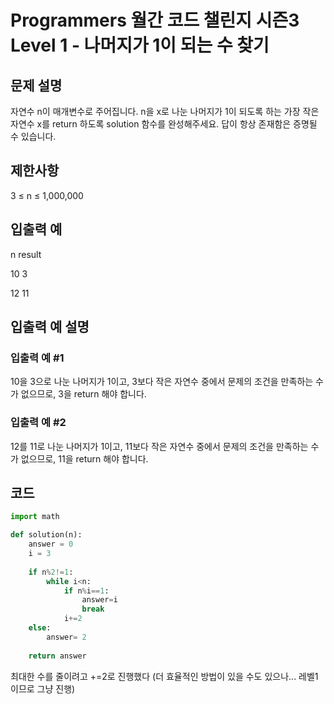 # Programmers 월간 코드 챌린지 시즌3 Level 1 - 나머지가 1이 되는 수 찾기
## 문제 설명
자연수 n이 매개변수로 주어집니다. n을 x로 나눈 나머지가 1이 되도록 하는 가장 작은 자연수 x를 return 하도록 solution 함수를 완성해주세요. 답이 항상 존재함은 증명될 수 있습니다.

## 제한사항
3 ≤ n ≤ 1,000,000
## 입출력 예
n	result

10	3

12	11

## 입출력 예 설명
### 입출력 예 #1

10을 3으로 나눈 나머지가 1이고, 3보다 작은 자연수 중에서 문제의 조건을 만족하는 수가 없으므로, 3을 return 해야 합니다.
### 입출력 예 #2

12를 11로 나눈 나머지가 1이고, 11보다 작은 자연수 중에서 문제의 조건을 만족하는 수가 없으므로, 11을 return 해야 합니다.


## 코드
```python
import math

def solution(n):
    answer = 0
    i = 3
    
    if n%2!=1:
        while i<n:
            if n%i==1:
                answer=i
                break
            i+=2
    else:
        answer= 2
    
    return answer
```

최대한 수를 줄이려고 +=2로 진행했다 (더 효율적인 방법이 있을 수도 있으나... 레벨1이므로 그냥 진행)
